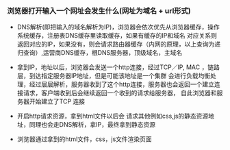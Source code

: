### 浏览器打开输入一个网址会发生什么(网址为域名 + url形式)

- DNS解析(即把输入的域名解析为IP)，浏览器会依次优先从浏览器缓存，操作系统缓存，注册表DNS缓存里读取缓存，如果有缓存的IP和域名 
  对应关系则返回对应的IP，如果没有，则会请求路由器缓存（内网的原理，以上查询为递归查询）,运营商DNS缓存，根DNS服务器，顶级域名，主域名
 
- 拿到IP，地址以后，浏览器会发送一个http连接，经过TCP／IP, MAC ，链路层，到达指定服务器IP地址，但是可能该地址是一个集群
  会进行负载均衡处理，经过层层解析，服务器收到了这个http连接，服务器也会返回一个建立连接请求，客户端收到后会继续返回一个收到的请求给服务器，
  自此浏览器和服务器开始建立了TCP 连接
  

- 开启http请求资源，拿到html文件以后会 请求其他例如css,js的静态资源地址，同理也会走DNS解析，拿IP，最终拿到静态资源

- 浏览器通过拿到的html文件，css，js文件渲染页面
  
